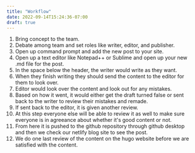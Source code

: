 ```yaml
---
title: "Workflow"
date: 2022-09-14T15:24:36-07:00
draft: true
---
```


1. Bring concept to the team.
2. Debate among team and set roles like writer, editor, and publisher.
3. Open up command prompt and add the new post to your site.
4. Open up a text editor like Notepad++ or Sublime and open up your new .md file for the post.
5. In the space below the header, the writer would write as they want. 
6. When they finish writing they should send the content to the editor for them to look over. 
7. Editor would look over the content and look out for any mistakes.
8. Based on how it went, it would either get the draft turned false or sent back to the writer to review their mistakes and remade.
9. If sent back to the editor, it is given another review.
10. At this step everyone else will be able to review it as well to make sure everyone is in agreeance about whether it's good content or not. 
11. From here it is pushed to the github repository through github desktop and then we check our netlify blog site to see the post.
12. We do one last review of the content on the hugo website before we are satisfied with the content. 